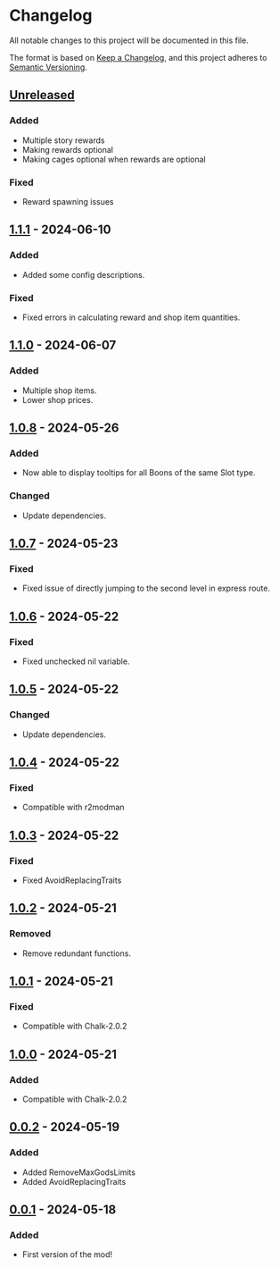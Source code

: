 # Changelog

All notable changes to this project will be documented in this file.

The format is based on [Keep a Changelog](https://keepachangelog.com/en/1.1.0/),
and this project adheres to [Semantic Versioning](https://semver.org/spec/v2.0.0.html).

## [Unreleased]

### Added

- Multiple story rewards
- Making rewards optional
- Making cages optional when rewards are optional

### Fixed

- Reward spawning issues

## [1.1.1] - 2024-06-10

### Added

- Added some config descriptions.

### Fixed

- Fixed errors in calculating reward and shop item quantities.

## [1.1.0] - 2024-06-07

### Added

- Multiple shop items.
- Lower shop prices.

## [1.0.8] - 2024-05-26

### Added

- Now able to display tooltips for all Boons of the same Slot type.

### Changed

- Update dependencies.

## [1.0.7] - 2024-05-23

### Fixed

- Fixed issue of directly jumping to the second level in express route.

## [1.0.6] - 2024-05-22

### Fixed

- Fixed unchecked nil variable.

## [1.0.5] - 2024-05-22

### Changed

- Update dependencies.

## [1.0.4] - 2024-05-22

### Fixed

- Compatible with r2modman

## [1.0.3] - 2024-05-22

### Fixed

- Fixed AvoidReplacingTraits

## [1.0.2] - 2024-05-21

### Removed

- Remove redundant functions.

## [1.0.1] - 2024-05-21

### Fixed

- Compatible with Chalk-2.0.2

## [1.0.0] - 2024-05-21

### Added

- Compatible with Chalk-2.0.2

## [0.0.2] - 2024-05-19

### Added

- Added RemoveMaxGodsLimits
- Added AvoidReplacingTraits

## [0.0.1] - 2024-05-18

### Added

- First version of the mod!

[unreleased]: https://github.com/abevol/MultiReward/compare/1.1.1...HEAD
[1.1.1]: https://github.com/abevol/MultiReward/compare/1.1.0...1.1.1
[1.1.0]: https://github.com/abevol/MultiReward/compare/1.0.8...1.1.0
[1.0.8]: https://github.com/abevol/MultiReward/compare/1.0.7...1.0.8
[1.0.7]: https://github.com/abevol/MultiReward/compare/1.0.6...1.0.7
[1.0.6]: https://github.com/abevol/MultiReward/compare/1.0.5...1.0.6
[1.0.5]: https://github.com/abevol/MultiReward/compare/1.0.4...1.0.5
[1.0.4]: https://github.com/abevol/MultiReward/compare/1.0.3...1.0.4
[1.0.3]: https://github.com/abevol/MultiReward/compare/1.0.2...1.0.3
[1.0.2]: https://github.com/abevol/MultiReward/compare/1.0.1...1.0.2
[1.0.1]: https://github.com/abevol/MultiReward/compare/1.0.0...1.0.1
[1.0.0]: https://github.com/abevol/MultiReward/compare/1.0.0...1.0.0
[0.0.2]: https://github.com/abevol/MultiReward/compare/0.0.1...0.0.2
[0.0.1]: https://github.com/abevol/MultiReward/compare/0.0.1
